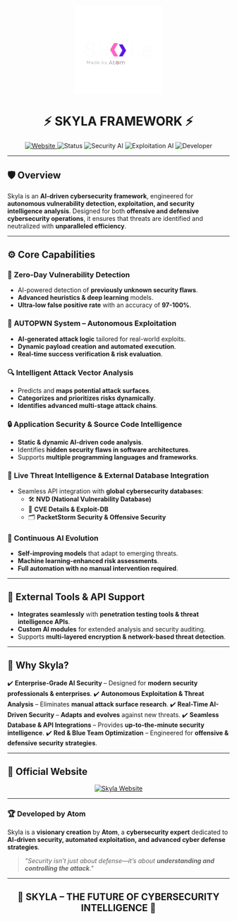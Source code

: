 <p align="center">
  <img src="Logo.png" alt="Skyla Logo" width="200">
</p>

<h1 align="center">⚡ SKYLA FRAMEWORK ⚡</h1>

<p align="center">
  <a href="https://skyla.rf.gd" target="_blank">
    <img src="https://img.shields.io/badge/🌐 Website-Skyla.rf.gd-blue?style=for-the-badge&logo=Google-Chrome&logoColor=white" alt="Website">
  </a>
  <img src="https://img.shields.io/badge/🚀 Status-Active-green?style=for-the-badge" alt="Status">
  <img src="https://img.shields.io/badge/🛡 Security%20AI-Enterprise--Grade-red?style=for-the-badge&logo=ShieldCheck" alt="Security AI">
  <img src="https://img.shields.io/badge/⚔️ Exploitation-Autonomous-blue?style=for-the-badge&logo=Terminal&logoColor=white" alt="Exploitation AI">
  <img src="https://img.shields.io/badge/👤 Developer-Atom-gray?style=for-the-badge&logo=Code" alt="Developer">
</p>

---

## 🛡 Overview
Skyla is an **AI-driven cybersecurity framework**, engineered for **autonomous vulnerability detection, exploitation, and security intelligence analysis**. Designed for both **offensive and defensive cybersecurity operations**, it ensures that threats are identified and neutralized with **unparalleled efficiency**.

---

## ⚙️ Core Capabilities

### 🧠 **Zero-Day Vulnerability Detection**
- AI-powered detection of **previously unknown security flaws**.
- **Advanced heuristics & deep learning** models.
- **Ultra-low false positive rate** with an accuracy of **97-100%**.

### 🤖 **AUTOPWN System – Autonomous Exploitation**
- **AI-generated attack logic** tailored for real-world exploits.
- **Dynamic payload creation and automated execution**.
- **Real-time success verification & risk evaluation**.

### 🔍 **Intelligent Attack Vector Analysis**
- Predicts and **maps potential attack surfaces**.
- **Categorizes and prioritizes risks dynamically**.
- **Identifies advanced multi-stage attack chains**.

### 🔒 **Application Security & Source Code Intelligence**
- **Static & dynamic AI-driven code analysis**.
- Identifies **hidden security flaws in software architectures**.
- Supports **multiple programming languages and frameworks**.

### 📡 **Live Threat Intelligence & External Database Integration**
- Seamless API integration with **global cybersecurity databases**:
  - 🛠 **NVD (National Vulnerability Database)**
  - 🔎 **CVE Details & Exploit-DB**
  - 🗂 **PacketStorm Security & Offensive Security**

### 🔄 **Continuous AI Evolution**
- **Self-improving models** that adapt to emerging threats.
- **Machine learning-enhanced risk assessments**.
- **Full automation with no manual intervention required**.

---

## 🔧 External Tools & API Support
- **Integrates seamlessly** with **penetration testing tools & threat intelligence APIs**.
- **Custom AI modules** for extended analysis and security auditing.
- Supports **multi-layered encryption & network-based threat detection**.

---

## 🎯 Why Skyla?
✔️ **Enterprise-Grade AI Security** – Designed for **modern security professionals & enterprises**.
✔️ **Autonomous Exploitation & Threat Analysis** – Eliminates **manual attack surface research**.
✔️ **Real-Time AI-Driven Security** – **Adapts and evolves** against new threats.
✔️ **Seamless Database & API Integrations** – Provides **up-to-the-minute security intelligence**.
✔️ **Red & Blue Team Optimization** – Engineered for **offensive & defensive security strategies**.

---

## 📌 Official Website
<p align="center">
  <a href="https://skyla.rf.gd" target="_blank">
    <img src="https://img.shields.io/badge/🔗 Visit%20Skyla-Skyla.rf.gd-blue?style=for-the-badge&logo=Google-Chrome&logoColor=white" alt="Skyla Website">
  </a>
</p>

---

### 🏆 Developed by **Atom**
Skyla is a **visionary creation** by **Atom**, a **cybersecurity expert** dedicated to **AI-driven security, automated exploitation, and advanced cyber defense strategies**.

> _"Security isn’t just about defense—it’s about **understanding and controlling the attack**."_

---

<h2 align="center">🔰 SKYLA – THE FUTURE OF CYBERSECURITY INTELLIGENCE 🔰</h2>
